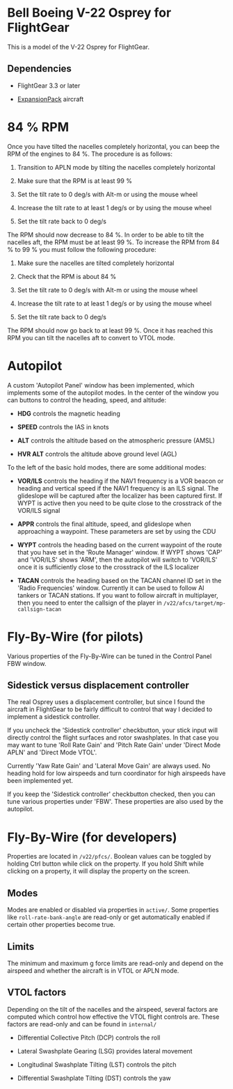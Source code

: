 Bell Boeing V-22 Osprey for FlightGear
======================================

This is a model of the V-22 Osprey for FlightGear.

Dependencies
------------

* FlightGear 3.3 or later

* [ExpansionPack][url-fg-expansion-pack] aircraft

84 % RPM
========

Once you have tilted the nacelles completely horizontal, you can beep the
RPM of the engines to 84 %. The procedure is as follows:

1. Transition to APLN mode by tilting the nacelles completely horizontal

2. Make sure that the RPM is at least 99 %

3. Set the tilt rate to 0 deg/s with Alt-m or using the mouse wheel

4. Increase the tilt rate to at least 1 deg/s or by using the mouse wheel

5. Set the tilt rate back to 0 deg/s

The RPM should now decrease to 84 %. In order to be able to tilt the nacelles
aft, the RPM must be at least 99 %. To increase the RPM from 84 % to 99 % you
must follow the following procedure:

1. Make sure the nacelles are tilted completely horizontal

2. Check that the RPM is about 84 %

3. Set the tilt rate to 0 deg/s with Alt-m or using the mouse wheel

4. Increase the tilt rate to at least 1 deg/s or by using the mouse wheel

5. Set the tilt rate back to 0 deg/s

The RPM should now go back to at least 99 %. Once it has reached this RPM
you can tilt the nacelles aft to convert to VTOL mode.

Autopilot
=========

A custom 'Autopilot Panel' window has been implemented, which implements
some of the autopilot modes. In the center of the window you can buttons
to control the heading, speed, and altitude:

* **HDG** controls the magnetic heading

* **SPEED** controls the IAS in knots

* **ALT** controls the altitude based on the atmospheric pressure (AMSL)

* **HVR ALT** controls the altitude above ground level (AGL)

To the left of the basic hold modes, there are some additional modes:

* **VOR/ILS** controls the heading if the NAV1 frequency is a VOR
  beacon or heading and vertical speed if the NAV1 frequency is an
  ILS signal. The glideslope will be captured after the localizer
  has been captured first. If WYPT is active then you need to be
  quite close to the crosstrack of the VOR/ILS signal

* **APPR** controls the final altitude, speed, and glideslope when
  approaching a waypoint. These parameters are set by using the CDU

* **WYPT** controls the heading based on the current waypoint of the route
  that you have set in the 'Route Manager' window. If WYPT shows 'CAP'
  and 'VOR/ILS' shows 'ARM', then the autopilot will switch to 'VOR/ILS'
  once it is sufficiently close to the crosstrack of the ILS localizer

* **TACAN** controls the heading based on the TACAN channel ID set in the
  'Radio Frequencies' window. Currently it can be used to follow AI
  tankers or TACAN stations. If you want to follow aircraft in multiplayer,
  then you need to enter the callsign of the player in `/v22/afcs/target/mp-callsign-tacan`

Fly-By-Wire (for pilots)
========================

Various properties of the Fly-By-Wire can be tuned in the Control Panel FBW
window.

Sidestick versus displacement controller
----------------------------------------

The real Osprey uses a displacement controller, but since I found the aircraft
in FlightGear to be fairly difficult to control that way I decided to implement
a sidestick controller.

If you uncheck the 'Sidestick controller' checkbutton, your stick input will
directly control the flight surfaces and rotor swashplates. In that case you
may want to tune 'Roll Rate Gain' and 'Pitch Rate Gain' under 'Direct Mode APLN'
and 'Direct Mode VTOL'.

Currently 'Yaw Rate Gain' and 'Lateral Move Gain' are always used. No heading
hold for low airspeeds and turn coordinator for high airspeeds have been
implemented yet.

If you keep the 'Sidestick controller' checkbutton checked, then you can tune
various properties under 'FBW'. These properties are also used by the autopilot.

Fly-By-Wire (for developers)
============================

Properties are located in `/v22/pfcs/`. Boolean values can be toggled by
holding Ctrl button while click on the property. If you hold Shift while
clicking on a property, it will display the property on the screen.

Modes
-----

Modes are enabled or disabled via properties in `active/`. Some properties
like `roll-rate-bank-angle` are read-only or get automatically enabled if
certain other properties become true.

Limits
------

The minimum and maximum g force limits are read-only and depend on the
airspeed and whether the aircraft is in VTOL or APLN mode.

VTOL factors
------------

Depending on the tilt of the nacelles and the airspeed, several factors
are computed which control how effective the VTOL flight controls are.
These factors are read-only and can be found in `internal/`

* Differential Collective Pitch (DCP) controls the roll

* Lateral Swashplate Gearing (LSG) provides lateral movement

* Longitudinal Swashplate Tilting (LST) controls the pitch 

* Differential Swashplate Tilting (DST) controls the yaw

  [url-fg-expansion-pack]: https://github.com/onox/fg-expansion-pack
